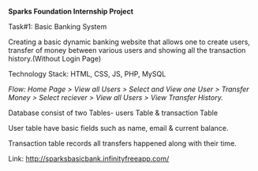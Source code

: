 <strong>Sparks Foundation Internship Project</strong>

Task#1: Basic Banking System

Creating a basic dynamic banking website that allows one to create users, transfer of money between various users and showing all the transaction history.(Without Login Page)


Technology Stack: HTML, CSS, JS, PHP, MySQL


<em>Flow: Home Page > View all Users > Select and View one User > Transfer Money > Select reciever > View all Users > View Transfer History.</em>


Database consist of two Tables- users Table & transaction Table

User table have basic fields such as name, email & current balance.

Transaction table records all transfers happened along with their time.

Link: <a href=" sparksbasicbank.infinityfreeapp.com">http://sparksbasicbank.infinityfreeapp.com/</a>
